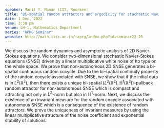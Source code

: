 ```yaml
---
speaker: Manil T. Manan (IIT, Roorkee)
title: "Bi-spatial random attractors and ergodicity for stochastic Navier–Stokes equations on the whole space"
date: 1 Dec, 2022
time: 3:30 pm
venue: LH-1, Mathematics Department
series: "APRG Seminar"
website: http://math.iisc.ac.in/~aprg/index.php?id=seminar22-23
---
```


We discuss the random dynamics and asymptotic analysis of 2D Navier–Stokes equations. We consider two-dimensional
stochastic Navier-Stokes equations (SNSE) driven by a linear multiplicative white noise of Ito type on the whole space.
We prove that non-autonomous 2D SNSE generates a bi-spatial continuous random cocycle. Due to the bi-spatial continuity
property of the random cocycle associated with SNSE, we show that if the initial data is in $L^2(\mathbb{R}^2)$, then
there exists a unique bi-spatial $(L^2(\mathbb{R}^2), \mathbb{H}^1(\mathbb{R}^2))$-pullback random attractor for
non-autonomous SNSE which is compact and attracting not only in $L^2$-norm but also in $\mathbb{H}^1$-norm. Next, we
discuss the existence of an invariant measure for the random cocycle associated with autonomous SNSE which is a
consequence of the existence of random attractors. We prove the uniqueness of invariant measures  by using the
linear multiplicative structure of the noise coefficient and exponential stability of solutions.
